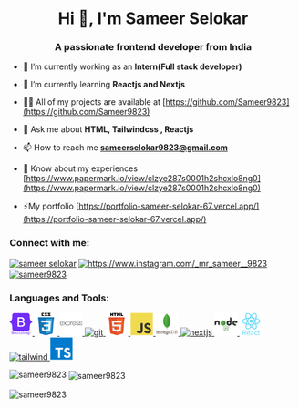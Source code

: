 <h1 align="center">Hi 👋, I'm Sameer Selokar</h1>
<h3 align="center">A passionate frontend developer from India</h3>



- 🔭 I’m currently working as an **Intern(Full stack developer)**

- 🌱 I’m currently learning **Reactjs and Nextjs**

- 👨‍💻 All of my projects are available at [https://github.com/Sameer9823](https://github.com/Sameer9823)

- 💬 Ask me about **HTML, Tailwindcss , Reactjs**

- 📫 How to reach me **sameerselokar9823@gmail.com**

- 📄 Know about my experiences [https://www.papermark.io/view/clzye287s0001h2shcxlo8ng0](https://www.papermark.io/view/clzye287s0001h2shcxlo8ng0)

- ⚡My portfolio [https://portfolio-sameer-selokar-67.vercel.app/](https://portfolio-sameer-selokar-67.vercel.app/)

<h3 align="left">Connect with me:</h3>
<p align="left">
<a href="https://linkedin.com/in/sameer selokar" target="blank"><img align="center" src="https://raw.githubusercontent.com/rahuldkjain/github-profile-readme-generator/master/src/images/icons/Social/linked-in-alt.svg" alt="sameer selokar" height="30" width="40" /></a>
<a href="https://instagram.com/https://www.instagram.com/_mr_sameer__9823" target="blank"><img align="center" src="https://raw.githubusercontent.com/rahuldkjain/github-profile-readme-generator/master/src/images/icons/Social/instagram.svg" alt="https://www.instagram.com/_mr_sameer__9823" height="30" width="40" /></a>
<a href="https://discord.gg/sameer9823" target="blank"><img align="center" src="https://raw.githubusercontent.com/rahuldkjain/github-profile-readme-generator/master/src/images/icons/Social/discord.svg" alt="sameer9823" height="30" width="40" /></a>
</p>

<h3 align="left">Languages and Tools:</h3>
<p align="left"> <a href="https://getbootstrap.com" target="_blank" rel="noreferrer"> <img src="https://raw.githubusercontent.com/devicons/devicon/master/icons/bootstrap/bootstrap-plain-wordmark.svg" alt="bootstrap" width="40" height="40"/> </a> <a href="https://www.w3schools.com/css/" target="_blank" rel="noreferrer"> <img src="https://raw.githubusercontent.com/devicons/devicon/master/icons/css3/css3-original-wordmark.svg" alt="css3" width="40" height="40"/> </a> <a href="https://expressjs.com" target="_blank" rel="noreferrer"> <img src="https://raw.githubusercontent.com/devicons/devicon/master/icons/express/express-original-wordmark.svg" alt="express" width="40" height="40"/> </a> <a href="https://git-scm.com/" target="_blank" rel="noreferrer"> <img src="https://www.vectorlogo.zone/logos/git-scm/git-scm-icon.svg" alt="git" width="40" height="40"/> </a> <a href="https://www.w3.org/html/" target="_blank" rel="noreferrer"> <img src="https://raw.githubusercontent.com/devicons/devicon/master/icons/html5/html5-original-wordmark.svg" alt="html5" width="40" height="40"/> </a> <a href="https://developer.mozilla.org/en-US/docs/Web/JavaScript" target="_blank" rel="noreferrer"> <img src="https://raw.githubusercontent.com/devicons/devicon/master/icons/javascript/javascript-original.svg" alt="javascript" width="40" height="40"/> </a> <a href="https://www.mongodb.com/" target="_blank" rel="noreferrer"> <img src="https://raw.githubusercontent.com/devicons/devicon/master/icons/mongodb/mongodb-original-wordmark.svg" alt="mongodb" width="40" height="40"/> </a> <a href="https://nextjs.org/" target="_blank" rel="noreferrer"> <img src="https://cdn.worldvectorlogo.com/logos/nextjs-2.svg" alt="nextjs" width="40" height="40"/> </a> <a href="https://nodejs.org" target="_blank" rel="noreferrer"> <img src="https://raw.githubusercontent.com/devicons/devicon/master/icons/nodejs/nodejs-original-wordmark.svg" alt="nodejs" width="40" height="40"/> </a> <a href="https://reactjs.org/" target="_blank" rel="noreferrer"> <img src="https://raw.githubusercontent.com/devicons/devicon/master/icons/react/react-original-wordmark.svg" alt="react" width="40" height="40"/> </a> <a href="https://tailwindcss.com/" target="_blank" rel="noreferrer"> <img src="https://www.vectorlogo.zone/logos/tailwindcss/tailwindcss-icon.svg" alt="tailwind" width="40" height="40"/> </a> <a href="https://www.typescriptlang.org/" target="_blank" rel="noreferrer"> <img src="https://raw.githubusercontent.com/devicons/devicon/master/icons/typescript/typescript-original.svg" alt="typescript" width="40" height="40"/> </a> </p>

<p><img align="left" src="https://github-readme-stats.vercel.app/api/top-langs?username=sameer9823&show_icons=true&locale=en&layout=compact" alt="sameer9823" /></p>

<p>&nbsp;<img align="center" src="https://github-readme-stats.vercel.app/api?username=sameer9823&show_icons=true&locale=en" alt="sameer9823" /></p>

<p><img align="center" src="https://github-readme-streak-stats.herokuapp.com/?user=sameer9823&" alt="sameer9823" /></p>
